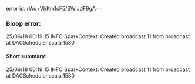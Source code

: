 error id: rWq+VhKm1cF5/SWiJdF9gA==
### Bloop error:

25/06/18 00:19:15 INFO SparkContext: Created broadcast 11 from broadcast at DAGScheduler.scala:1580
#### Short summary: 

25/06/18 00:19:15 INFO SparkContext: Created broadcast 11 from broadcast at DAGScheduler.scala:1580